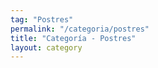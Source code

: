 ```yaml
---
tag: "Postres"
permalink: "/categoria/postres"
title: "Categoría - Postres"
layout: category
---
```

